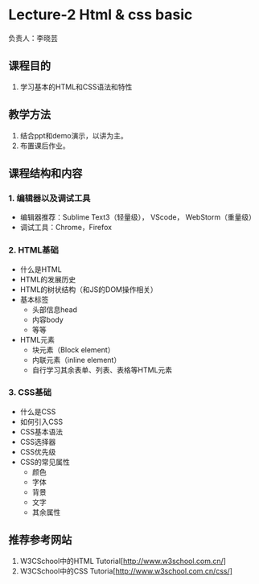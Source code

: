 # Lecture-2 Html & css basic

负责人：李晓芸

## 课程目的

 1. 学习基本的HTML和CSS语法和特性

## 教学方法

 1. 结合ppt和demo演示，以讲为主。
 2. 布置课后作业。


## 课程结构和内容

### 1. 编辑器以及调试工具

 - 编辑器推荐：Sublime Text3（轻量级）， VScode， WebStorm（重量级）
 - 调试工具：Chrome，Firefox

### 2. HTML基础

  - 什么是HTML
  - HTML的发展历史
  - HTML的树状结构（和JS的DOM操作相关）
  - 基本标签
    - 头部信息head
    - 内容body
    - 等等
  - HTML元素
    - 块元素（Block element）
    - 内联元素（inline element）
    - 自行学习其余表单、列表、表格等HTML元素
### 3. CSS基础
  - 什么是CSS
  - 如何引入CSS
  - CSS基本语法
  - CSS选择器
  - CSS优先级
  - CSS的常见属性
    - 颜色
    - 字体
    - 背景
    - 文字
    - 其余属性
        
## 推荐参考网站
  1. W3CSchool中的HTML Tutorial[http://www.w3school.com.cn/]
  2. W3CSchool中的CSS Tutoria[http://www.w3school.com.cn/css/]
